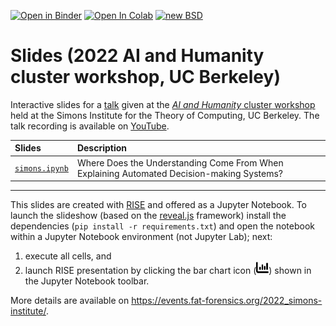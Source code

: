 [![Open in Binder](https://mybinder.org/badge_logo.svg)](https://mybinder.org/v2/gh/fat-forensics/events/master?filepath=resources%2F2022_simons-institute%2Fslides%2Fsimons.ipynb)
[![Open In Colab](https://colab.research.google.com/assets/colab-badge.svg)](https://colab.research.google.com/github/fat-forensics/events/blob/master/resources/2022_simons-institute/slides/simons.ipynb)
[![new BSD](https://img.shields.io/github/license/fat-forensics/events.svg)](https://github.com/fat-forensics/events/blob/master/LICENCE)

# Slides (2022 AI and Humanity cluster workshop, UC Berkeley) #

Interactive slides for a [talk][talk] given at the
[*AI and Humanity* cluster workshop][workshop] held at the Simons Institute for
the Theory of Computing, UC Berkeley.
The talk recording is available on [YouTube][youtube].

| Slides | Description |
|:-------|:------------|
| [`simons.ipynb`](simons.ipynb) | Where Does the Understanding Come From When Explaining Automated Decision-making Systems? |

---

This slides are created with [RISE](https://rise.readthedocs.io/) and
offered as a Jupyter Notebook.
To launch the slideshow (based on the [reveal.js](https://revealjs.com/)
framework) install the dependencies (`pip install -r requirements.txt`) and
open the notebook within a Jupyter Notebook environment (not Jupyter Lab);
next:

1. execute all cells, and
2. launch RISE presentation by clicking the bar chart icon
   (<img src="../../../assets/images/barchart.svg" width=20px />) shown in the
   Jupyter Notebook toolbar.

More details are available on
<https://events.fat-forensics.org/2022_simons-institute/>.

[talk]: https://simons.berkeley.edu/talks/tbd-453
[workshop]: https://simons.berkeley.edu/workshops/schedule/21107
[youtube]: https://youtu.be/9z-9yngCcTA
